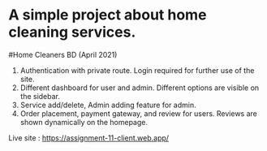 # A simple project about home cleaning services.

#Home Cleaners BD (April 2021)

1. Authentication with private route. Login required for further use of the site.
2. Different dashboard for user and admin. Different options are visible on the sidebar.
3. Service add/delete, Admin adding feature for admin.
4. Order placement, payment gateway, and review for users. Reviews are shown dynamically on the homepage.
 
 
  Live site : https://assignment-11-client.web.app/
